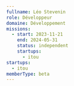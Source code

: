 ```yaml
---
fullname: Léo Stevenin
role: Développeur
domaine: Développement
missions:
  - start: 2023-11-21
    end: 2024-05-31
    status: independent
    startups:
      - itou
startups:
  - itou
memberType: beta
---
```

